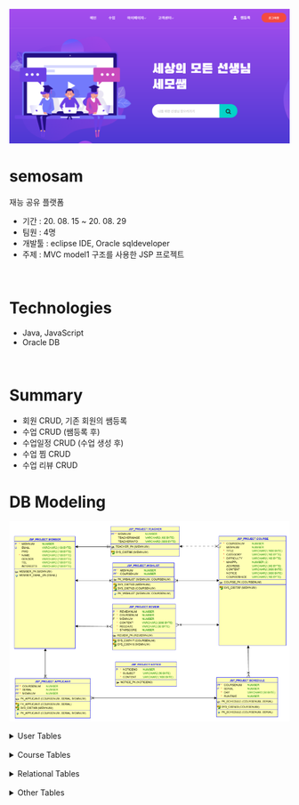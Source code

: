 ![image](semosam.png)

# semosam
재능 공유 플랫폼
- 기간 : 20. 08. 15 ~ 20. 08. 29
- 팀원 : 4명
- 개발툴 : eclipse IDE, Oracle sqldeveloper
- 주제 : MVC model1 구조를 사용한 JSP 프로젝트

&nbsp;&nbsp;&nbsp;

# Technologies
 - Java, JavaScript
 - Oracle DB

&nbsp;&nbsp;&nbsp;

# Summary
- 회원 CRUD, 기존 회원의 쌤등록
- 수업 CRUD (쌤등록 후)
- 수업일정 CRUD (수업 생성 후)
- 수업 찜 CRUD
- 수업 리뷰 CRUD

# DB Modeling
![image](semosamERD.png)


<details markdown = "1">
<summary>User Tables</summary>

#### MEMBER
  - 일반 사용자 정보를 저장합니다.

 
#### TEACHER
 - 일반 사용자 중 쌤등록을 한 사용자 정보를 저장합니다.
</details>
&nbsp;&nbsp;&nbsp;
<details markdown = "1">
<summary>Course Tables</summary>

#### COURSE
 - 쌤이 등록한 수업 정보를 저장합니다.

#### SCHEDULE
 - 수업의 상세일정을 저장합니다.
</details>
&nbsp;&nbsp;&nbsp;
<details markdown = "1">
<summary>Relational Tables</summary>

#### APPLICANT
 - 사용자가 수강 신청한 수업의 일정을 저장합니다.

#### WISHLIST
 - 사용자가 찜한 수업 정보를 저장합니다.

#### REVIEW
 - 사용자가 수강 후 남긴 리뷰를 저장합니다.
</details>
&nbsp;&nbsp;&nbsp;
<details markdown = "1">
<summary>Other Tables</summary>

#### NOTICE
 - 공지사항 내용을 저장합니다.
</details>

